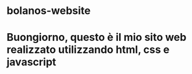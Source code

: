 # bolanos-website
# Buongiorno, questo è il mio sito web realizzato utilizzando html, css e javascript 